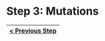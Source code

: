 # Step 3: Mutations


[{]: <helper> (navStep)

| [< Previous Step](step2.md) |
|:----------------------|

[}]: #
